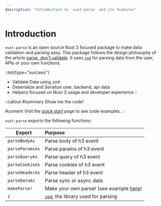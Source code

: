```yaml
---
description: "Introduction to `nuxt-parse` and its features"
---
```


# Introduction

`nuxt-parse` is an open source Nuxt 3 focused package to make data validation and parsing easy.
This package follows the design philosophy of the article [parse, don't validate](https://lexi-lambda.github.io/blog/2019/11/05/parse-don-t-validate/).
It uses [`zod`](https://github.com/colinhacks/zod) for parsing data from the user, APIs or your own functions.

::list{type="success"}
- Validate Data using zod
- Deserialize and Serialize user, backend, api data
- Helpers focused on Nuxt 3 usage and developer experience
::

::callout
#summary
Show me the code!

#content
Visit the [quick start](/nuxt-parse/getting-started/quick-start) page to see code examples.
::

`nuxt-parse` exports the following functions:

| Export          | Purpose                                                                          |
|-----------------|:---------------------------------------------------------------------------------|
| `parseBodyAs`   | Parse body of h3 event                                                           |
| `parseParamsAs` | Parse params of h3 event                                                         |
| `parseQueryAs`  | Parse query of h3 event                                                          |
| `parseCookieAs` | Parse cookies of h3 event                                                        |
| `parseHeaderAs` | Parse header of h3 event                                                         |
| `parseDataAs`   | Parse sync or async data                                                         |
| `makeParser`    | Make your own parser (see example [here](/nuxt-parse/examples/arbitrary-parser)) |
| `z`             | [`zod`](https://github.com/colinhacks/zod), the library used for parsing         |
